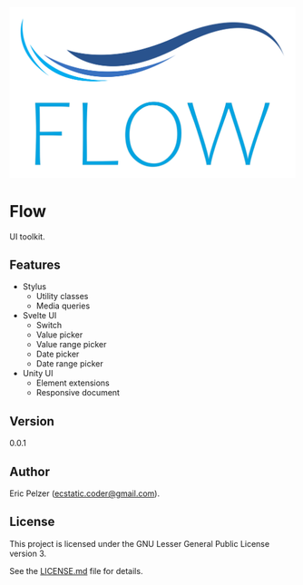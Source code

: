 ![](https://github.com/senselogic/FLOW/blob/master/LOGO/flow.png)

# Flow

UI toolkit.

## Features

*   Stylus
    *   Utility classes
    *   Media queries
*   Svelte UI
    *   Switch
    *   Value picker
    *   Value range picker
    *   Date picker
    *   Date range picker
*   Unity UI
    *   Element extensions
    *   Responsive document

## Version

0.0.1

## Author

Eric Pelzer (ecstatic.coder@gmail.com).

## License

This project is licensed under the GNU Lesser General Public License version 3.

See the [LICENSE.md](LICENSE.md) file for details.
